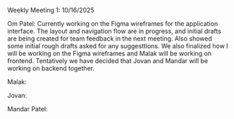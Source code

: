 Weekly Meeting 1: 10/16/2025

Om Patel: Currently working on the Figma wireframes for the application interface. The layout and navigation flow are in progress, and initial drafts are being created for team feedback in the next meeting. Also showed some initial rough drafts asked for any suggesttions. We also finalized how I will be working on the Figma wireframes and Malak will be working on frontend. Tentatively we have decided that Jovan and Mandar will be working on backend together.

Malak:

Jovan:

Mandar Patel: